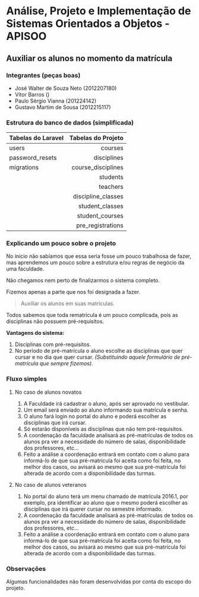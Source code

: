 # Análise, Projeto e Implementação de Sistemas Orientados a Objetos - APISOO
## Auxiliar os alunos no momento da matrícula

### Integrantes (peças boas)

* José Walter de Souza Neto (2012207180)
* Vitor Barros ()
* Paulo Sérgio Vianna (201224142)
* Gustavo Martim de Sousa (2012215117)

### Estrutura do banco de dados (simplificada)

| Tabelas do Laravel | Tabelas do Projeto |
| ------------------ | ------------------:|
| users              | courses            |
| password_resets    | disciplines        |
| migrations         | course_disciplines |
|                    | students           |
|                    | teachers           |
|                    | discipline_classes |
|                    | student_classes    |
|                    | student_courses    |
|                    | pre_registrations  |

### Explicando um pouco sobre o projeto

No início não sabíamos que essa seria fosse um pouco trabalhosa de fazer, mas aprendemos um pouco sobre a estrutura e/ou regras de negócio da uma faculdade.

Não chegamos nem perto de finalizarmos o sistema completo.

Fizemos apenas a parte que nos foi designada a fazer.

> Auxiliar os alunos em suas matrículas.

Todos sabemos que toda rematrícula é um pouco complicada, pois as disciplinas não possuem pré-requisitos.

**Vantagens do sistema:**

1. Disciplinas com pré-requisitos.
2. No período de pré-matrícula o aluno escolhe as disciplinas que quer cursar e no dia que quer cursar. *(Substituindo aquele formulário de pré-matrícula que sempre fizemos)*.

### Fluxo simples

1. No caso de alunos novatos

    1. A Faculdade irá cadastrar o aluno, após ser aprovado no vestibular.
    2. Um email será enviado ao aluno informando sua matrícula e senha.
    3. O aluno fará login no portal do aluno e poderá escolher as disciplinas que irá cursar.
    4. Só estarão disponíveis as disciplinas que não tem pré-requisitos.
    5. A coordenação da faculdade analisará as pré-matrículas de todos os alunos pra ver a necessidade do número de salas, disponibilidade dos professores, etc...
    6. Feito a análise a coordenação entrará em contato com o aluno para informá-lo de que sua pré-matrícula foi aceita como foi feita, no melhor dos casos, ou avisará ao mesmo que sua pré-matrícula foi alterada de acordo com a disponibilidade das turmas.

2. No caso de alunos veteranos

    1. No portal do aluno terá um menu chamado de matrícula 2016.1, por exemplo, pra identificar ao aluno que o mesmo poderá escolher as disciplinas que irá querer cursar no semestre informado.
    2. A coordenação da faculdade analisará as pré-matrículas de todos os alunos pra ver a necessidade do número de salas, disponibilidade dos professores, etc...
    3. Feito a análise a coordenação entrará em contato com o aluno para informá-lo de que sua pré-matrícula foi aceita como foi feita, no melhor dos casos, ou avisará ao mesmo que sua pré-matrícula foi alterada de acordo com a disponibilidade das turmas.

### Observações

Algumas funcionalidades não foram desenvolvidas por conta do escopo do projeto.